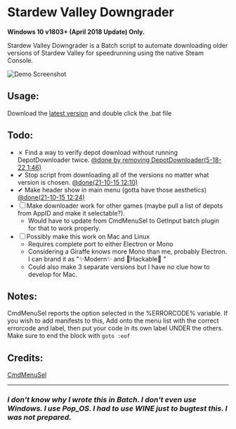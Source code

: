 # Stardew Valley Downgrader

**Windows 10 v1803+ (April 2018 Update) Only.**

Stardew Valley Downgrader is a Batch script to automate downloading older versions of Stardew Valley for speedrunning using the native Steam Console.

![Demo Screenshot](https://user-images.githubusercontent.com/14987609/168975360-cd044c11-7e7a-470f-9163-2758249e7061.png)



## Usage:
Download the [latest version](https://github.com/Ryah/SDV-Downgrader/releases/tag/Release) and double click the .bat file

## Todo:
  * ✗ Find a way to verify depot download without running DepotDownloader twice. [@done by removing DepotDownloader(5-18-22 1:46)](https://github.com/Ryah/SDV-Downgrader/commit/9c3405322464a407e34d1f5a6b6f68ecbc007ec4)
  * ✔ Stop script from downloading all of the versions no matter what version is chosen. [@done(21-10-15 12:10)](https://github.com/Ryah/SDV-Downgrader/commit/9ed20abea5a7d8035c0b48c10d37ac2fc858604e#diff-162634f9851b49e6a62c3e03663a495bb401505fd800614c68084ebfa3715346R123)
  * ✔ Make header show in main menu (gotta have those aesthetics) [@done(21-10-15 12:24)](https://github.com/Ryah/SDV-Downgrader/commit/4e987584622036022dcae0dfd94345103455b547#diff-162634f9851b49e6a62c3e03663a495bb401505fd800614c68084ebfa3715346)
  * ☐ Make downloader work for other games (maybe pull a list of depots from AppID and make it selectable?).
    * Would have to update from CmdMenuSel to GetInput batch plugin for that to work properly.
  * ☐ Possibly make this work on Mac and Linux
    * Requires complete port to either Electron or Mono
    * Considering a Giraffe knows more Mono than me, probably Electron. I can brand it as ":sparkles:Modern:sparkles: and :zany_face:Hackable:zany_face: "
    * Could also make 3 separate versions but I have no clue how to develop for Mac.

## Notes:
CmdMenuSel reports the option selected in the %ERRORCODE% variable. If you wish to add manifests to this, Add onto the menu list with the correct errorcode and label, then put your code in its own label UNDER the others. Make sure to end the block with ```goto :eof```

## Credits:
[CmdMenuSel](https://github.com/TheBATeam/CmdMenuSel-by-Judago)

---

### _**I don't know why I wrote this in Batch. I don't even use Windows. I use Pop_OS. I had to use WINE just to bugtest this. I was not prepared.**_
